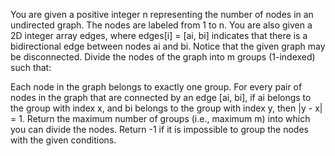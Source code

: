 You are given a positive integer n representing the number of nodes in an undirected graph. The nodes are labeled from 1 to n.
You are also given a 2D integer array edges, where edges[i] = [ai, bi] indicates that there is a bidirectional edge between nodes ai and bi. Notice that the given graph may be disconnected.
Divide the nodes of the graph into m groups (1-indexed) such that:

Each node in the graph belongs to exactly one group.
For every pair of nodes in the graph that are connected by an edge [ai, bi], if ai belongs to the group with index x, and bi belongs to the group with index y, then |y - x| = 1.
Return the maximum number of groups (i.e., maximum m) into which you can divide the nodes. Return -1 if it is impossible to group the nodes with the given conditions.
